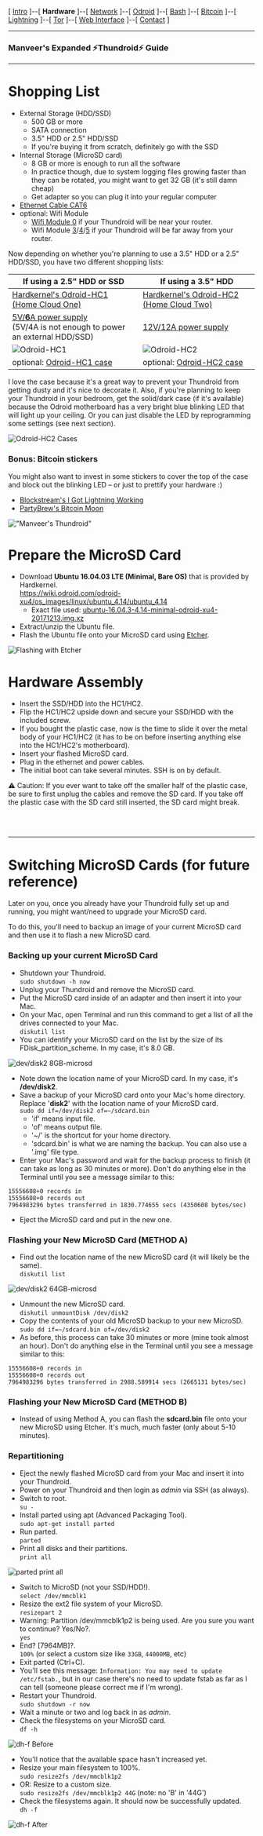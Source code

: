 [ [Intro](README.md) ]--[ **Hardware** ]--[ [Network](thundroid_02_network.md) ]--[ [Odroid](thundroid_03_odroid.md) ]--[ [Bash](thundroid_04_bash.md) ]--[ [Bitcoin](thundroid_05_bitcoin.md) ]--[ [Lightning](thundroid_06_lnd.md) ]--[ [Tor](thundroid_07_tor.md) ]--[ [Web Interface](thundroid_08_webinterface.md) ]--[ [Contact](thundroid_09_contact.md) ]

--------
### Manveer's Expanded :zap:Thundroid:zap: Guide
--------

# Shopping List

* External Storage (HDD/SSD)
  * 500 GB or more
  * SATA connection 
  * 3.5" HDD or 2.5" HDD/SSD
  * If you're buying it from scratch, definitely go with the SSD
* Internal Storage (MicroSD card)
  * 8 GB or more is enough to run all the software
  * In practice though, due to system logging files growing faster than they can be rotated, you might want to get 32 GB (it's still damn cheap)
  * Get adapter so you can plug it into your regular computer
* [Ethernet Cable CAT6](http://www.hardkernel.com/main/products/prdt_info.php?g_code=G1416375765180)
* optional: Wifi Module
  * [Wifi Module 0](http://www.hardkernel.com/main/products/prdt_info.php?g_code=G145431421052) if your Thundroid will be near your router.
  * Wifi Module [3](http://www.hardkernel.com/main/products/prdt_info.php?g_code=G137447734369)/[4](http://www.hardkernel.com/main/products/prdt_info.php?g_code=G141630348024)/[5](http://www.hardkernel.com/main/products/prdt_info.php?g_code=G147513281389) if your Thundroid will be far away from your router.

Now depending on whether you're planning to use a 3.5" HDD or a 2.5" HDD/SSD, you have two different shopping lists:

If using a 2.5" HDD or SSD | If using a 3.5" HDD
------------ | -------------
[Hardkernel's Odroid-HC1 (Home Cloud One)](http://www.hardkernel.com/main/products/prdt_info.php?g_code=G150229074080) | [Hardkernel's Odroid-HC2 (Home Cloud Two)](http://www.hardkernel.com/main/products/prdt_info.php?g_code=G151505170472)
[5V/**6**A power supply](http://www.hardkernel.com/main/products/prdt_info.php?g_code=G146977556615)<br/>(5V/4A is not enough to power an external HDD/SSD) | [12V/12A power supply](http://www.hardkernel.com/main/products/prdt_info.php?g_code=G151578376044)
![Odroid-HC1](images/odroid-hc1.jpg) | ![Odroid-HC2](images/odroid-hc2.jpg)
optional: [Odroid-HC1 case](http://www.hardkernel.com/main/products/prdt_info.php?g_code=G150878897712) | optional: [Odroid-HC2 case](http://www.hardkernel.com/main/products/prdt_info.php?g_code=G151596669222)

I love the case because it's a great way to prevent your Thundroid from getting dusty and it's nice to decorate it. Also, if you're planning to keep your Thundroid in your bedroom, get the solid/dark case (if it's available) because the Odroid motherboard has a very bright blue blinking LED that will light up your ceiling. Or you can just disable the LED by reprogramming some settings (see next section).

![Odroid-HC2 Cases](images/odroid-hc2-cases.jpg)

### Bonus: Bitcoin stickers
You might also want to invest in some stickers to cover the top of the case and block out the blinking LED – or just to prettify your hardware :)

* [Blockstream's I Got Lightning Working](https://store.blockstream.com/product/lightning-sticker/)
* [PartyBrew's Bitcoin Moon](https://www.etsy.com/in-en/listing/582859688/bitcoin-moon-sticker-space-seal-sticker)

!["Manveer's Thundroid"](images/manveers-thundroid.jpg)

# Prepare the MicroSD Card

* Download **Ubuntu 16.04.03 LTE (Minimal, Bare OS)** that is provided by Hardkernel.<br/>
  https://wiki.odroid.com/odroid-xu4/os_images/linux/ubuntu_4.14/ubuntu_4.14
  * Exact file used: [ubuntu-16.04.3-4.14-minimal-odroid-xu4-20171213.img.xz](https://odroid.in/ubuntu_16.04lts/ubuntu-16.04.3-4.14-minimal-odroid-xu4-20171213.img.xz)
* Extract/unzip the Ubuntu file.
* Flash the Ubuntu file onto your MicroSD card using [Etcher](https://etcher.io/).

![Flashing with Etcher](images/flashing-with-etcher.png)

# Hardware Assembly

* Insert the SSD/HDD into the HC1/HC2.
* Flip the HC1/HC2 upside down and secure your SSD/HDD with the included screw.
* If you bought the plastic case, now is the time to slide it over the metal body of your HC1/HC2 (it has to be on before inserting anything else into the HC1/HC2's motherboard).
* Insert your flashed MicroSD card.
* Plug in the ethernet and power cables.
* The initial boot can take several minutes. SSH is on by default.

⚠️ Caution: If you ever want to take off the smaller half of the plastic case, be sure to first unplug the cables and remove the SD card. If you take off the plastic case with the SD card still inserted, the SD card might break.

<br/><br/>

--------
# Switching MicroSD Cards (for future reference)
Later on you, once you already have your Thundroid fully set up and running, you might want/need to upgrade your MicroSD card. 

To do this, you'll need to backup an image of your current MicroSD card and then use it to flash a new MicroSD card.

### Backing up your current MicroSD Card

* Shutdown your Thundroid.<br/>
  `sudo shutdown -h now`
* Unplug your Thundroid and remove the MicroSD card.
* Put the MicroSD card inside of an adapter and then insert it into your Mac.
* On your Mac, open Terminal and run this command to get a list of all the drives connected to your Mac.<br/>
  `diskutil list`
* You can identify your MicroSD card on the list by the size of its FDisk_partition_scheme. In my case, it's 8.0 GB. 

![dev/disk2 8GB-microsd](images/disk2-microsd-old.png)

* Note down the location name of your MicroSD card. In my case, it's **/dev/disk2**.
* Save a backup of your MicroSD card onto your Mac's home directory. Replace '**disk2**' with the location name of your MicroSD card.<br/>
  `sudo dd if=/dev/disk2 of=~/sdcard.bin`
  * 'if' means input file. 
  * 'of' means output file. 
  * '~/' is the shortcut for your home directory.
  * 'sdcard.bin' is what we are naming the backup. You can also use a '.img' file type.
* Enter your Mac's password and wait for the backup process to finish (it can take as long as 30 minutes or more). Don't do anything else in the Terminal until you see a message similar to this:
```
15556608+0 records in
15556608+0 records out
7964983296 bytes transferred in 1830.774655 secs (4350608 bytes/sec)
```
* Eject the MicroSD card and put in the new one.

### Flashing your New MicroSD Card (METHOD A)

* Find out the location name of the new MicroSD card (it will likely be the same).<br/>
  `diskutil list`

![dev/disk2 64GB-microsd](images/disk2-microsd-new.png)

* Unmount the new MicroSD card.<br/>
  `diskutil unmountDisk /dev/disk2`
* Copy the contents of your old MicroSD backup to your new MicroSD.<br/>
  `sudo dd if=~/sdcard.bin of=/dev/disk2`
* As before, this process can take 30 minutes or more (mine took almost an hour). Don't do anything else in the Terminal until you see a message similar to this:
```
15556608+0 records in
15556608+0 records out
7964983296 bytes transferred in 2988.589914 secs (2665131 bytes/sec)
```

### Flashing your New MicroSD Card (METHOD B)

* Instead of using Method A, you can flash the **sdcard.bin** file onto your new MicroSD using Etcher. It's much, much faster (only about 5-10 minutes).

### Repartitioning 

* Eject the newly flashed MicroSD card from your Mac and insert it into your Thundroid.
* Power on your Thundroid and then login as *admin* via SSH (as always).
* Switch to root.<br/>
  `su -`
* Install parted using apt (Advanced Packaging Tool).<br/>
  `sudo apt-get install parted`
* Run parted.<br/>
  `parted`
* Print all disks and their partitions.<br/>
  `print all`

![parted print all](images/parted-print-all.png)

* Switch to MicroSD (not your SSD/HDD!).<br/>
  `select /dev/mmcblk1`
* Resize the ext2 file system of your MicroSD.<br/>
  `resizepart 2`
* Warning: Partition /dev/mmcblk1p2 is being used. Are you sure you want to continue? Yes/No?.<br/>
  `yes` 
* End? [7964MB]?.<br/>
  `100%` (or select a custom size like `33GB`, `44000MB`, etc)
* Exit parted (Ctrl+C).
* You'll see this message: `Information: You may need to update /etc/fstab.`, but in our case there's no need to update fstab as far as I can tell (someone please correct me if I'm wrong).
* Restart your Thundroid.<br/>
  `sudo shutdown -r now`
* Wait a minute or two and log back in as *admin*.
* Check the filesystems on your MicroSD card.<br/>
  `df -h`

![dh-f Before](images/dh-f-before.png)

* You'll notice that the available space hasn't increased yet.
* Resize your main filesystem to 100%.<br/>
  `sudo resize2fs /dev/mmcblk1p2`
* OR: Resize to a custom size.<br/>
  `sudo resize2fs /dev/mmcblk1p2 44G` (note: no 'B' in '44G')
* Check the filesystems again. It should now be successfully updated.<br/>
  `dh -f`

![dh-f After](images/dh-f-after.png)